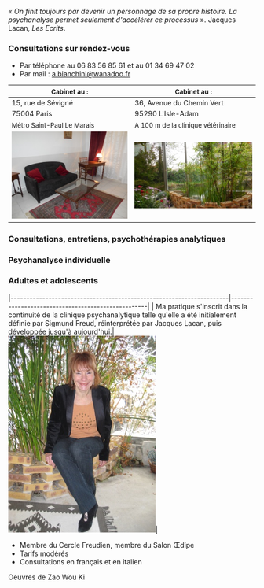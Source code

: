 « *On finit toujours par devenir un personnage de sa propre histoire. La psychanalyse permet seulement d'accélérer ce processus* ». Jacques Lacan, *Les Ecrits*.

<div id='rdv'>
<h3>Consultations sur rendez-vous</h3>
<ul>
<li>Par téléphone  au 06 83 56 85 61 et au 01 34 69 47 02</li>
<li>Par mail : <a href="mailto:a.bianchini@wanadoo.fr">a.bianchini@wanadoo.fr</a></li>
</ul>
</div>


| <FONT size="2pt"> Cabinet au :   </FONT>           | <FONT size="2pt"> Cabinet au :   </FONT>  |
|----------------------------------------------------|-----------------|
|15, rue de Sévigné 				     | 36, Avenue du Chemin Vert |
| 75004 Paris                                        | 95290 L'Isle-Adam|
| <FONT size="2pt"> Métro Saint-Paul Le Marais   </FONT>     |   <FONT size="2pt"> A 100 m de la clinique vétérinaire   </FONT>  |
|![test](images/paris-salon.jpg)| ![test](images/l-isle-adam.jpg )|



### Consultations, entretiens, psychothérapies analytiques

### Psychanalyse individuelle

### Adultes et adolescents




|---------------------------------------------------------------------|---------------------------------------------------|
| Ma pratique s'inscrit dans la continuité de la clinique psychanalytique telle qu'elle a été initialement définie par Sigmund Freud, réinterprétée par Jacques Lacan, puis développée jusqu'à aujourd'hui.|  ![test](images/annik.jpg )|

	
- Membre du Cercle Freudien, membre du Salon Œdipe
- Tarifs modérés
- Consultations en français et en italien 

Oeuvres de Zao Wou Ki
